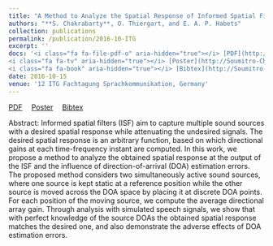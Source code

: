 ```yaml
---
title: "A Method to Analyze the Spatial Response of Informed Spatial Filters"
authors: "**S. Chakrabarty**, O. Thiergart, and E. A. P. Habets"
collection: publications
permalink: /publication/2016-10-ITG
excerpt: ''
docs: '<i class="fa fa-file-pdf-o" aria-hidden="true"></i> [PDF](http://Soumitro-Chakrabarty.github.io/files/16_ITG_paper.pdf)&emsp;
<i class="fa fa-tv" aria-hidden="true"></i> [Poster](http://Soumitro-Chakrabarty.github.io/files/16_ITG_poster.pdf)&emsp;
<i class="fa fa-book" aria-hidden="true"></i> [Bibtex](http://Soumitro-Chakrabarty.github.io/files/16_ITG_bib.tex)'
date: 2016-10-15
venue: '12 ITG Fachtagung Sprachkommunikation, Germany'
---
```


<i class="fa fa-file-pdf-o" aria-hidden="true"></i> [PDF](http://Soumitro-Chakrabarty.github.io/files/16_ITG_paper.pdf)&emsp;
<i class="fa fa-tv" aria-hidden="true"></i> [Poster](http://Soumitro-Chakrabarty.github.io/files/16_ITG_poster.pdf)&emsp;
<i class="fa fa-book" aria-hidden="true"></i> [Bibtex](http://Soumitro-Chakrabarty.github.io/files/16_ITG_bib.tex)

Abstract: Informed spatial filters (ISF) aim to capture multiple sound
sources with a desired spatial response while attenuating
the undesired signals. The desired spatial response is an
arbitrary function, based on which directional gains at each
time-frequency instant are computed. In this work, we propose
a method to analyze the obtained spatial response at
the output of the ISF and the influence of direction-of-arrival
(DOA) estimation errors. The proposed method
considers two simultaneously active sound sources, where
one source is kept static at a reference position while the
other source is moved across the DOA space by placing
it at discrete DOA points. For each position of the moving
source, we compute the average directional array gain.
Through analysis with simulated speech signals, we show
that with perfect knowledge of the source DOAs the obtained
spatial response matches the desired one, and also
demonstrate the adverse effects of DOA estimation errors.
